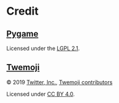 # Credit

## [Pygame][pygame]

Licensed under the [LGPL 2.1][pygame-license].

## [Twemoji][twemoji]

&copy; 2019 [Twitter, Inc.][twemoji-author], [Twemoji contributors][twemoji-contributors]

Licensed under [CC BY 4.0][twemoji-license].

<!-- Link aliases -->

[pygame]: https://www.pygame.org/
[pygame-license]: https://github.com/pygame/pygame/blob/79807da84c9bacf8df5a177763e14c924e3b15e2/docs/LGPL.txt

[twemoji]: https://github.com/twitter/twemoji/tree/master
[twemoji-author]: https://github.com/twitter
[twemoji-contributors]: https://github.com/twitter/twemoji/graphs/contributors
[twemoji-license]: https://github.com/twitter/twemoji/blob/d94f4cf793e6d5ca592aa00f58a88f6a4229ad43/LICENSE-GRAPHICS
